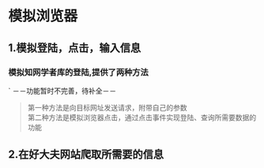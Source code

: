 # 模拟浏览器
## 1.模拟登陆，点击，输入信息
### 模拟知网学者库的登陆,提供了两种方法	
` －－功能暂时不完善，待补全－－
>第一种方法是向目标网址发送请求，附带自己的参数  <br>
>第二种方法是模拟浏览器点击，通过点击事件实现登陆、查询所需要数据的功能
## 2.在好大夫网站爬取所需要的信息
